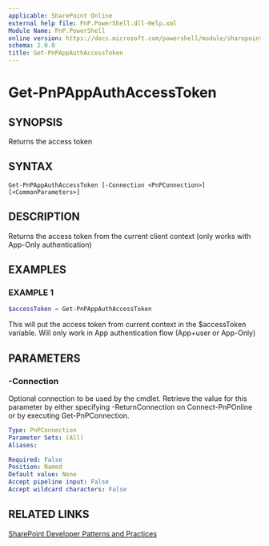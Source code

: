 ```yaml
---
applicable: SharePoint Online
external help file: PnP.PowerShell.dll-Help.xml
Module Name: PnP.PowerShell
online version: https://docs.microsoft.com/powershell/module/sharepoint-pnp/get-pnpappauthaccesstoken
schema: 2.0.0
title: Get-PnPAppAuthAccessToken
---
```


# Get-PnPAppAuthAccessToken

## SYNOPSIS
Returns the access token

## SYNTAX

```
Get-PnPAppAuthAccessToken [-Connection <PnPConnection>] [<CommonParameters>]
```

## DESCRIPTION
Returns the access token from the current client context (only works with App-Only authentication)

## EXAMPLES

### EXAMPLE 1
```powershell
$accessToken = Get-PnPAppAuthAccessToken
```

This will put the access token from current context in the $accessToken variable. Will only work in App authentication flow (App+user or App-Only)

## PARAMETERS

### -Connection
Optional connection to be used by the cmdlet. Retrieve the value for this parameter by either specifying -ReturnConnection on Connect-PnPOnline or by executing Get-PnPConnection.

```yaml
Type: PnPConnection
Parameter Sets: (All)
Aliases:

Required: False
Position: Named
Default value: None
Accept pipeline input: False
Accept wildcard characters: False
```

## RELATED LINKS

[SharePoint Developer Patterns and Practices](https://aka.ms/sppnp)